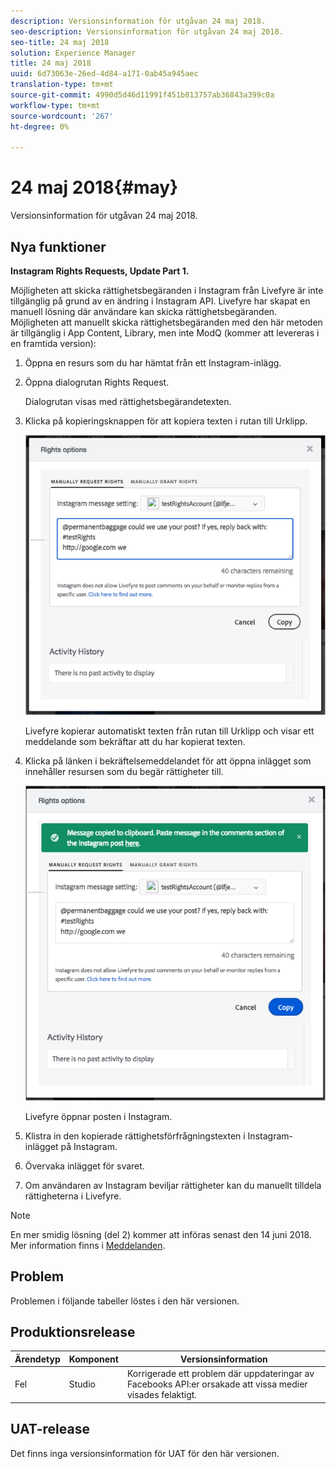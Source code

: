 ```yaml
---
description: Versionsinformation för utgåvan 24 maj 2018.
seo-description: Versionsinformation för utgåvan 24 maj 2018.
seo-title: 24 maj 2018
solution: Experience Manager
title: 24 maj 2018
uuid: 6d73063e-26ed-4d84-a171-0ab45a945aec
translation-type: tm+mt
source-git-commit: 4990d5d46d11991f451b813757ab36843a399c0a
workflow-type: tm+mt
source-wordcount: '267'
ht-degree: 0%

---
```



# 24 maj 2018{#may}

Versionsinformation för utgåvan 24 maj 2018.

## Nya funktioner

**Instagram Rights Requests, Update Part 1.**

Möjligheten att skicka rättighetsbegäranden i Instagram från Livefyre är inte tillgänglig på grund av en ändring i Instagram API. Livefyre har skapat en manuell lösning där användare kan skicka rättighetsbegäranden. Möjligheten att manuellt skicka rättighetsbegäranden med den här metoden är tillgänglig i App Content, Library, men inte ModQ (kommer att levereras i en framtida version):

1. Öppna en resurs som du har hämtat från ett Instagram-inlägg.
1. Öppna dialogrutan Rights Request.

   Dialogrutan visas med rättighetsbegärandetexten.

1. Klicka på kopieringsknappen för att kopiera texten i rutan till Urklipp.

   ![](../assets/rr_insta_workaround1.png)

   Livefyre kopierar automatiskt texten från rutan till Urklipp och visar ett meddelande som bekräftar att du har kopierat texten.

1. Klicka på länken i bekräftelsemeddelandet för att öppna inlägget som innehåller resursen som du begär rättigheter till.

   ![](../assets/rr_insta_workaround2.png)

   Livefyre öppnar posten i Instagram.

1. Klistra in den kopierade rättighetsförfrågningstexten i Instagram-inlägget på Instagram.
1. Övervaka inlägget för svaret.
1. Om användaren av Instagram beviljar rättigheter kan du manuellt tilldela rättigheterna i Livefyre.

>[!NOTE]
>
>En mer smidig lösning (del 2) kommer att införas senast den 14 juni 2018. Mer information finns i [Meddelanden](/help/using/c-anouncements.md#c_anouncements).

## Problem

Problemen i följande tabeller löstes i den här versionen.

## Produktionsrelease

| **Ärendetyp** | **Komponent** | **Versionsinformation** |
|---|---|---|
| Fel | Studio | Korrigerade ett problem där uppdateringar av Facebooks API:er orsakade att vissa medier visades felaktigt. |

## UAT-release

Det finns inga versionsinformation för UAT för den här versionen.
